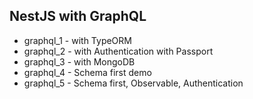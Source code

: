 ## NestJS with GraphQL 
- graphql_1 - with TypeORM
- graphql_2 - with Authentication with Passport
- graphql_3 - with MongoDB
- graphql_4 - Schema first demo
- graphql_5 - Schema first, Observable, Authentication